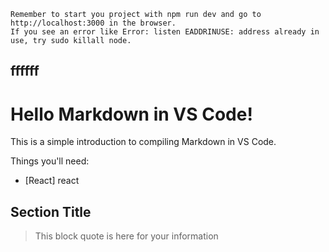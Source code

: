     Remember to start you project with npm run dev and go to http://localhost:3000 in the browser.
    If you see an error like Error: listen EADDRINUSE: address already in use, try sudo killall node.

## ffffff

# Hello Markdown in VS Code!

This is a simple introduction to compiling Markdown in VS Code.

Things you'll need:

-   [React] react

## Section Title

> This block quote is here for your information
